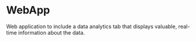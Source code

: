 # WebApp
 Web application to include a data analytics tab that displays valuable, real-time information about the data.
